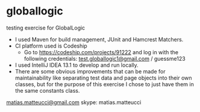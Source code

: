 # globallogic
testing exercise for GlobalLogic 

- I used Maven for build management, JUnit and Hamcrest Matchers.
- CI platform used is Codeship
  - Go to https://codeship.com/projects/91222 and log in with the following credentials: test.globallogic1@gmail.com / guessme123
- I used IntelliJ IDEA 13.1 to develop and run locally.
- There are some obvious improvements that can be made for maintainability like separating test data and page objects into their own classes, but for the purpose of this exercise I chose to just have them in the same constants class.

matias.matteucci@gmail.com
skype: matias.matteucci
